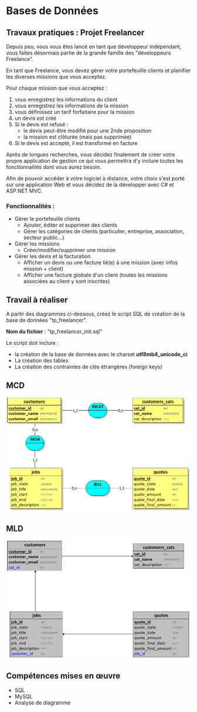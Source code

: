 # Bases de Données

## Travaux pratiques : Projet Freelancer

Depuis peu, vous vous êtes lancé en tant que développeur indépendant, vous faites désormais partie de la grande famille des "développeurs Freelance".

En tant que Freelance, vous devez gérer votre portefeuille clients et planifier les diverses missions que vous acceptez.

Pour chaque mission que vous acceptez : 
1. vous enregistrez les informations du client
2. vous enregistrez les informations de la mission
3. vous définissez un tarif forfaitaire pour la mission
4. un devis est créé
5. Si le devis est refusé :
    - le devis peut-être modifié pour une 2nde proposition
    - la mission est clôturée (mais pas supprimée)
5. Si le devis est accepté, il est transformé en facture



Après de longues recherches, vous décidez finalement de créer votre propre application de gestion ce qui vous permettra d'y inclure toutes les fonctionnalités dont vous aurez besoin.

Afin de pouvoir accéder à votre logiciel à distance, votre choix s'est porté sur une application Web et vous décidez de la développer avec C# et ASP.NET MVC.


### Fonctionnalités :

- Gérer le portefeuille clients
    - Ajouter, éditer et supprimer des clients
    - Gérer les catégories de clients (particulier, entreprise, association, secteur public...)
- Gérer les missions
    - Créer/modifier/supprimer une mission
- Gérer les devis et la facturation
    - Afficher un devis ou une facture lié(e) à une mission (avec infos mission + client)
    - Afficher une facture globale d'un client (toutes les missions associées au client y sont inscrites)





## Travail à réaliser 

A partir des diagrammes ci-dessous, créez le script SQL de création de la base de données "tp_freelancer".

**Nom du fichier** :  "tp_freelancer_init.sql"

Le script doit inclure :

- la création de la base de données avec le charset **utf8mb4_unicode_ci**
- La création des tables
- La création des contraintes de clés étrangères (foreign keys)





## MCD

![MCD](TP_Freelancer_MCD.png)





## MLD

![MCD](TP_Freelancer_MLD.png)






## Compétences mises en œuvre

- SQL
- MySQL
- Analyse de diagramme
